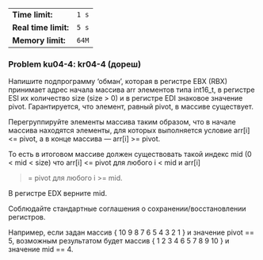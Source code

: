 |                      |       |
|----------------------|-------|
| **Time limit:**      | `1 s` |
| **Real time limit:** | `5 s` |
| **Memory limit:**    | `64M` |


### Problem ku04-4: kr04-4 (дореш)

Напишите подпрограмму ‘обман’, которая в регистре EBX (RBX)
принимает адрес начала массива arr элементов типа int16_t, в
регистре ESI их количество size (size > 0) и в регистре EDI
знаковое значение pivot. Гарантируется, что элемент, равный
pivot, в массиве существует.

Перегруппируйте элементы массива таким образом, что в начале
массива находятся элементы, для которых выполняется условие
arr[i] <= pivot, а в конце массива — arr[i] >= pivot.

То есть в итоговом массиве должен существовать такой индекс mid
(0 < mid < size) что arr[i] <= pivot для любого i < mid и arr[i]
>= pivot для любого i >= mid.

В регистре EDX верните mid.

Соблюдайте стандартные соглашения о сохранении/восстановлении
регистров.

Например, если задан массив { 10 9 8 7 6 5 4 3 2 1 } и значение
pivot == 5, возможным результатом будет массив { 1 2 3 4 6 5 7 8
9 10 } и значение mid == 4.

